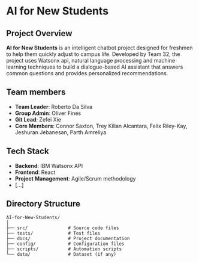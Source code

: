 # AI for New Students

## Project Overview
**AI for New Students** is an intelligent chatbot project designed for freshmen to help them quickly adjust to campus life. Developed by Team 32, the project uses Watsonx api, natural language processing and machine learning techniques to build a dialogue-based AI assistant that answers common questions and provides personalized recommendations.

## Team members
- **Team Leader**: Roberto Da Silva
- **Group Admin**: Oliver Fines
- **Git Lead**: Zefei Xie
- **Core Members**: Connor Saxton, Trey Kilian Alcantara, Felix Riley-Kay, Jeshuran Jebanesan, Parth Amreliya

## Tech Stack
- **Backend**: IBM Watsonx API
- **Frontend**: React
- **Project Management**: Agile/Scrum methodology
- [...]

## Directory Structure
```plaintext
AI-for-New-Students/
│
├── src/               # Source code files
├── tests/             # Test files
├── docs/              # Project documentation
├── config/            # Configuration files
├── scripts/           # Automation scripts
└── data/              # Dataset (if any)
